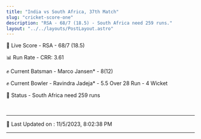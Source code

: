 ```yaml
---
title: "India vs South Africa, 37th Match"
slug: "cricket-score-one"
description: "RSA - 68/7 (18.5) - South Africa need 259 runs."
layout: "../../layouts/PostLayout.astro"
---
```


🔴 Live Score - RSA - 68/7 (18.5)  

📊 Run Rate - CRR: 3.61  

✊ Current Batsman - Marco Jansen* - 8(12)  

✊ Current Bowler - Ravindra Jadeja* - 5.5 Over 28 Run - 4 Wicket  

📑 Status - South Africa need 259 runs

<br />

***

📝 Last Updated on : 11/5/2023, 8:02:38 PM

***

